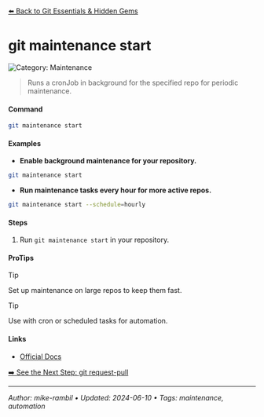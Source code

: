 [⬅️ Back to Git Essentials & Hidden Gems](./git-essentials-hidden-gems.md)

# git maintenance start


![Category: Maintenance](https://img.shields.io/badge/Category-Maintenance-blue)
> Runs a cronJob in background for the specified repo for periodic maintenance.


#### Command
```sh
git maintenance start
```

#### Examples
- **Enable background maintenance for your repository.**


```sh
git maintenance start
```
- **Run maintenance tasks every hour for more active repos.**


```sh
git maintenance start --schedule=hourly
```


#### Steps
1. Run `git maintenance start` in your repository.


#### ProTips
> [!TIP]
> Set up maintenance on large repos to keep them fast.

> [!TIP]
> Use with cron or scheduled tasks for automation.



#### Links
- [Official Docs](https://git-scm.com/docs/git-maintenance)


[➡️ See the Next Step: git request-pull](./git-request-pull.md)

---

_Author: mike-rambil • Updated: 2024-06-10 • Tags: maintenance, automation_
